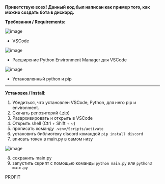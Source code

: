 **Приветствую всех!**
__Данный код был написан как пример того, как можно создать бота в дискорд.__

**Требования / Requirements:**

![image](https://github.com/fiseyy/discord.economics.bot/assets/130793948/7a46e353-b003-4a5f-9f21-e315d651f91d)

- VSCode

![image](https://github.com/fiseyy/discord.economics.bot/assets/130793948/28ff9718-2d15-4da0-9fb3-06b4d9faa532)

- Расширение Python Environment Manager для VSCode

![image](https://github.com/fiseyy/discord.economics.bot/assets/130793948/a2253f6c-71e0-4cfc-a1fa-c188d1d50f9d)

- Установленный python и pip

--------------------------

**Установка / Install:**

1. Убедиться, что установлен VSCode, Python, для него pip и environment.
2. Скачать репозиторий (.zip)
3. Разархивировать и открыть в VSCode
4. Открыть shell (Ctrl + Shift + ~)
5. прописать команду ```.venv/Scripts/activate```
6. установить библиотеку discord командой ```pip install discord```
7. вписать токен в main.py в самом низу

![image](https://github.com/fiseyy/discord.economics.bot/assets/130793948/d0780c96-8aab-4913-b73e-eaf516f4acaa)

8. сохранить main.py
9. запустить скрипт с помощью команды ```python main.py``` или ```python3 main.py```

PROFIT
